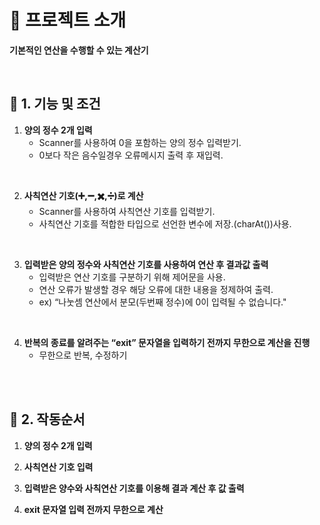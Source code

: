 # 🧮 프로젝트 소개
**기본적인 연산을 수행할 수 있는 계산기**

<br>

## 🧮 1. 기능 및 조건

1. **양의 정수 2개 입력**
   * Scanner를 사용하여 0을 포함하는 양의 정수 입력받기.
   * 0보다 작은 음수일경우 오류메시지 출력 후 재입력.
<br>
        
2. **사칙연산 기호(➕,➖,✖️,➗)로 계산**
    * Scanner를 사용하여 사칙연산 기호를 입력받기.
    * 사칙연산 기호를 적합한 타입으로 선언한 변수에 저장.(charAt())사용.
<br>

3. **입력받은 양의 정수와 사칙연산 기호를 사용하여 연산 후 결과값 출력**
    * 입력받은 연산 기호를 구분하기 위해 제어문을 사용.
    * 연산 오류가 발생할 경우 해당 오류에 대한 내용을 정제하여 출력.
    * ex) “나눗셈 연산에서 분모(두번째 정수)에 0이 입력될 수 없습니다."
<br>

4. **반복의 종료를 알려주는 “exit” 문자열을 입력하기 전까지 무한으로 계산을 진행**
    * 무한으로 반복, 수정하기
<br>

<br>

## 🧮 2. 작동순서

1. **양의 정수 2개 입력**

2. **사칙연산 기호 입력**

3. **입력받은 양수와 사칙연산 기호를 이용해 결과 계산 후 값 출력**

4. **exit 문자열 입력 전까지 무한으로 계산**
















